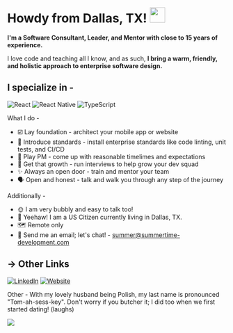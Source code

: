 <h1> Howdy from Dallas, TX! <img src="https://media.giphy.com/media/hvRJCLFzcasrR4ia7z/giphy.gif" width="35px"></h1>

<b>I'm a Software Consultant, Leader, and Mentor with close to 15 years of experience.</b> 

I love code and teaching all I know, and as such, <b>I bring a warm, friendly, and holistic approach to enterprise software design. </b>

## I specialize in -
![React](https://img.shields.io/badge/React-20232A?style=for-the-badge&logo=react&logoColor=61DAFB)
![React Native](https://img.shields.io/badge/React_Native-20232A?style=for-the-badge&logo=react&logoColor=61DAFB)
![TypeScript](https://img.shields.io/badge/TypeScript-007ACC?style=for-the-badge&logo=typescript&logoColor=white)

What I do -

* ☑️ Lay foundation - architect your mobile app or website
* 🔧 Introduce standards - install enterprise standards like code linting, unit tests, and CI/CD
* 📅 Play PM - come up with reasonable timelimes and expectations
* 👔 Get that growth - run interviews to help grow your dev squad 
* ✨ Always an open door - train and mentor your team
* 🗣️ Open and honest - talk and walk you through any step of the journey
 
Additionally -

* 🌞 I am very bubbly and easy to talk too!
* 🤠 Yeehaw! I am a US Citizen currently living in Dallas, TX.
* 🗺️ Remote only
* 🤗 Send me an email; let's chat! - summer@summertime-development.com

## → Other Links
[![LinkedIn](https://img.shields.io/badge/%F0%9F%94%97-LinkedIn-blue)](https://www.linkedin.com/in/summertime/)
[![Website](https://img.shields.io/badge/%F0%9F%91%94-Personal%20Website-blue)](https://summertime-development.com)


Other - With my lovely husband being Polish, my last name is pronounced "Tom-ah-sess-key". Don't worry if you butcher it; I did too when we first started dating! (laughs)

![](https://komarev.com/ghpvc/?username=gamesofsummer&color=blue)

